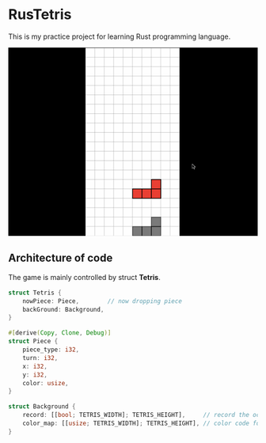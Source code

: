 # RusTetris

This is my practice project for learning Rust programming language.

![](tetris_rust.gif)

## Architecture of code
The game is mainly controlled by struct **Tetris**.

```rust
struct Tetris {
    nowPiece: Piece,        // now dropping piece
    backGround: Background,
}
```

```rust
#[derive(Copy, Clone, Debug)]
struct Piece {
    piece_type: i32,
    turn: i32,
    x: i32,
    y: i32,
    color: usize,
}
```


```rust
struct Background {
    record: [[bool; TETRIS_WIDTH]; TETRIS_HEIGHT],     // record the occupied block
    color_map: [[usize; TETRIS_WIDTH]; TETRIS_HEIGHT], // color code for each block
}
```
